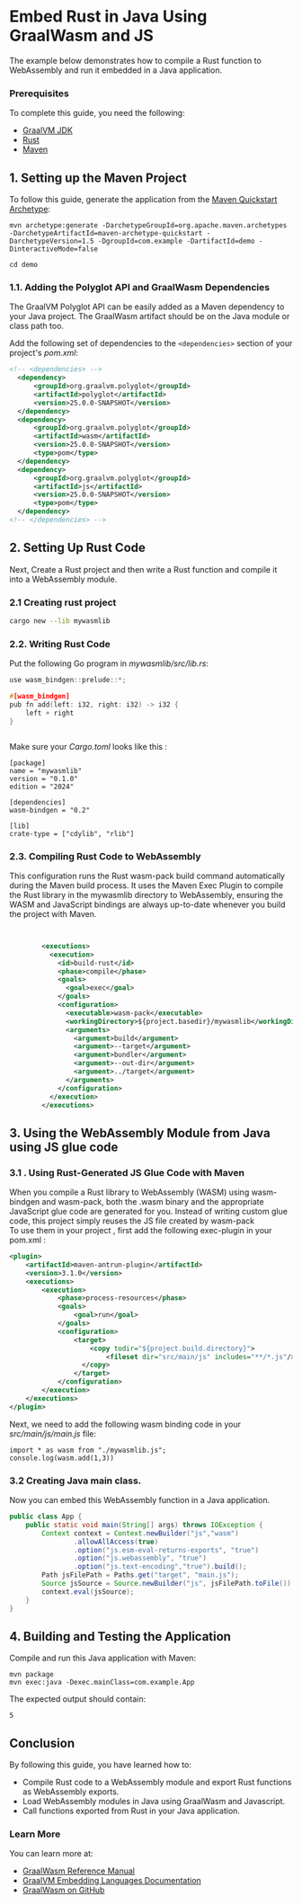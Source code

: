 # Embed Rust in Java Using GraalWasm and JS

The example below demonstrates how to compile a Rust function to WebAssembly and run it embedded in a Java application.

### Prerequisites

To complete this guide, you need the following:
- [GraalVM JDK](https://www.graalvm.org/downloads/)
- [Rust](https://www.rust-lang.org/tools/install)
- [Maven](https://maven.apache.org/)

## 1. Setting up the Maven Project

To follow this guide, generate the application from the [Maven Quickstart Archetype](https://maven.apache.org/archetypes/maven-archetype-quickstart/):

```shell
mvn archetype:generate -DarchetypeGroupId=org.apache.maven.archetypes -DarchetypeArtifactId=maven-archetype-quickstart -DarchetypeVersion=1.5 -DgroupId=com.example -DartifactId=demo -DinteractiveMode=false
```
```shell
cd demo
```

### 1.1. Adding the Polyglot API and GraalWasm Dependencies

The GraalVM Polyglot API can be easily added as a Maven dependency to your Java project.
The GraalWasm artifact should be on the Java module or class path too.

Add the following set of dependencies to the `<dependencies>` section of your project's _pom.xml_:

```xml
<!-- <dependencies> -->
  <dependency>
      <groupId>org.graalvm.polyglot</groupId>
      <artifactId>polyglot</artifactId>
      <version>25.0.0-SNAPSHOT</version>
  </dependency>
  <dependency>
      <groupId>org.graalvm.polyglot</groupId>
      <artifactId>wasm</artifactId>
      <version>25.0.0-SNAPSHOT</version>
      <type>pom</type>
  </dependency>
  <dependency>
      <groupId>org.graalvm.polyglot</groupId>
      <artifactId>js</artifactId>
      <version>25.0.0-SNAPSHOT</version>
      <type>pom</type>
  </dependency>
<!-- </dependencies> -->
```

## 2. Setting Up Rust Code

Next, Create a Rust project and then write a Rust function and compile it into a WebAssembly module.

### 2.1  Creating rust project
```BASH
cargo new --lib mywasmlib 

```

### 2.2. Writing Rust Code

Put the following Go program in _mywasmlib/src/lib.rs_:

```c
use wasm_bindgen::prelude::*;

#[wasm_bindgen]
pub fn add(left: i32, right: i32) -> i32 {
    left + right
}



```

Make sure your _Cargo.toml_ looks like this :

```declarative
[package]
name = "mywasmlib"
version = "0.1.0"
edition = "2024"

[dependencies]
wasm-bindgen = "0.2"

[lib]
crate-type = ["cdylib", "rlib"]
```


### 2.3. Compiling Rust Code to WebAssembly

This configuration runs the Rust wasm-pack build command automatically during the Maven build process. It uses the Maven Exec Plugin to compile the Rust library in the mywasmlib directory to WebAssembly, ensuring the WASM and JavaScript bindings are always up-to-date whenever you build the project with Maven.
```xml


        <executions>
          <execution>
            <id>build-rust</id>
            <phase>compile</phase>
            <goals>
              <goal>exec</goal>
            </goals>
            <configuration>
              <executable>wasm-pack</executable>
              <workingDirectory>${project.basedir}/mywasmlib</workingDirectory>
              <arguments>
                <argument>build</argument>
                <argument>--target</argument>
                <argument>bundler</argument>
                <argument>--out-dir</argument>
                <argument>../target</argument>
              </arguments>
            </configuration>
          </execution>
        </executions>

```
## 3. Using the WebAssembly Module from Java using JS glue code

### 3.1 . Using Rust-Generated JS Glue Code with Maven
When you compile a Rust library to WebAssembly (WASM) using wasm-bindgen and wasm-pack, both the .wasm binary and the appropriate JavaScript glue code are generated for you. Instead of writing custom glue code, this project simply reuses the JS file created by wasm-pack \
To use them in your project , first add the following exec-plugin in your pom.xml :
```xml
<plugin>
    <artifactId>maven-antrun-plugin</artifactId>
    <version>3.1.0</version>
    <executions>
        <execution>
            <phase>process-resources</phase>
            <goals>
                <goal>run</goal>
            </goals>
            <configuration>
                <target>
                    <copy todir="${project.build.directory}">
                        <fileset dir="src/main/js" includes="**/*.js"/>
                  </copy>
                </target>
            </configuration>
        </execution>
    </executions>
</plugin>
```

Next, we need to add the following wasm binding code in your _src/main/js/main.js_ file:
```
import * as wasm from "./mywasmlib.js";
console.log(wasm.add(1,3))

```


### 3.2 Creating Java main class.
Now you can embed this WebAssembly function in a Java application.
```java
public class App {
    public static void main(String[] args) throws IOException {
        Context context = Context.newBuilder("js","wasm")
                .allowAllAccess(true)
                .option("js.esm-eval-returns-exports", "true")
                .option("js.webassembly", "true")
                .option("js.text-encoding","true").build();
        Path jsFilePath = Paths.get("target", "main.js");
        Source jsSource = Source.newBuilder("js", jsFilePath.toFile()).mimeType("application/javascript+module").build();
        context.eval(jsSource);
    }
}

```

## 4. Building and Testing the Application

Compile and run this Java application with Maven:

```shell
mvn package
mvn exec:java -Dexec.mainClass=com.example.App
```

The expected output should contain:
```
5
```

## Conclusion

By following this guide, you have learned how to:
* Compile Rust code to a WebAssembly module and export Rust functions as WebAssembly exports.
* Load WebAssembly modules in Java using GraalWasm and Javascript.
* Call functions exported from Rust in your Java application.

### Learn More

You can learn more at:
* [GraalWasm Reference Manual](https://www.graalvm.org/latest/reference-manual/wasm/)
* [GraalVM Embedding Languages Documentation](https://www.graalvm.org/jdk23/reference-manual/embed-languages/)
* [GraalWasm on GitHub](https://github.com/oracle/graal/tree/master/wasm)